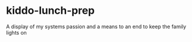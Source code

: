 # kiddo-lunch-prep
A display of my systems passion and a means to an end to keep the family lights on

